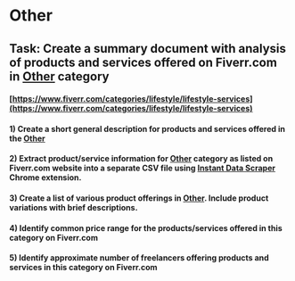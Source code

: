 # Other
## Task: Create a summary document with analysis of products and services offered on Fiverr.com in [Other](https://www.fiverr.com/categories/lifestyle/lifestyle-services) category
#### [https://www.fiverr.com/categories/lifestyle/lifestyle-services](https://www.fiverr.com/categories/lifestyle/lifestyle-services)
#### 1) Create a short general description for products and services offered in the [Other](https://www.fiverr.com/categories/lifestyle/lifestyle-services)
#### 2) Extract product/service information for [Other](https://www.fiverr.com/categories/lifestyle/lifestyle-services) category as listed on Fiverr.com website into a separate CSV file using [Instant Data Scraper](https://chrome.google.com/webstore/detail/instant-data-scraper/ofaokhiedipichpaobibbnahnkdoiiah) Chrome extension.
#### 3) Create a list of various product offerings in [Other](https://www.fiverr.com/categories/lifestyle/lifestyle-services). Include product variations with brief descriptions.
#### 4) Identify common price range for the products/services offered in this category on Fiverr.com
#### 5) Identify approximate number of freelancers offering products and services in this category on Fiverr.com

